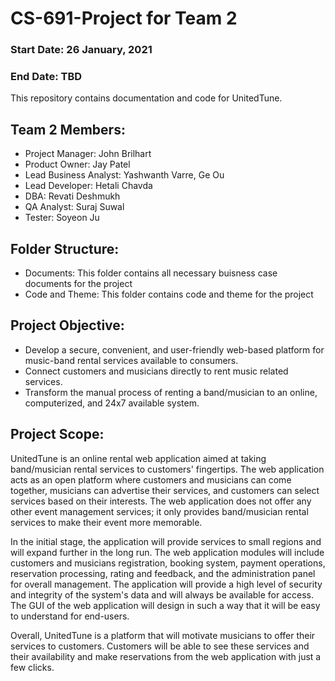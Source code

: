 # CS-691-Project for Team 2
### Start Date: 26 January, 2021
### End Date: TBD
This repository contains documentation and code for UnitedTune.

## Team 2 Members: 
- Project Manager: John Brilhart
- Product Owner: Jay Patel
- Lead Business Analyst: Yashwanth Varre, Ge Ou
- Lead Developer: Hetali Chavda
- DBA: Revati Deshmukh
- QA Analyst: Suraj Suwal
- Tester: Soyeon Ju 

## Folder Structure:
- Documents: This folder contains all necessary buisness case documents for the project
- Code and Theme: This folder contains code and theme for the project

## Project Objective:
- Develop a secure, convenient, and user-friendly web-based platform for music-band rental services available to consumers.
- Connect customers and musicians directly to rent music related services.
- Transform the manual process of renting a band/musician to an online, computerized, and 24x7 available system.

## Project Scope:
UnitedTune is an online rental web application aimed at taking band/musician rental services to customers' fingertips. The web application acts as an open platform where customers and musicians can come together, musicians can advertise their services, and customers can select services based on their interests. The web application does not offer any other event management services; it only provides band/musician rental services to make their event more memorable.  

In the initial stage, the application will provide services to small regions and will expand further in the long run. The web application modules will include customers and musicians registration, booking system,  payment operations, reservation processing, rating and feedback, and the administration panel for overall management. The application will provide a high level of security and integrity of the system's data and will always be available for access. The GUI of the web application will design in such a way that it will be easy to understand for end-users. 

Overall, UnitedTune is a platform that will motivate musicians to offer their services to customers. Customers will be able to see these services and their availability and make reservations from the web application with just a few clicks.
